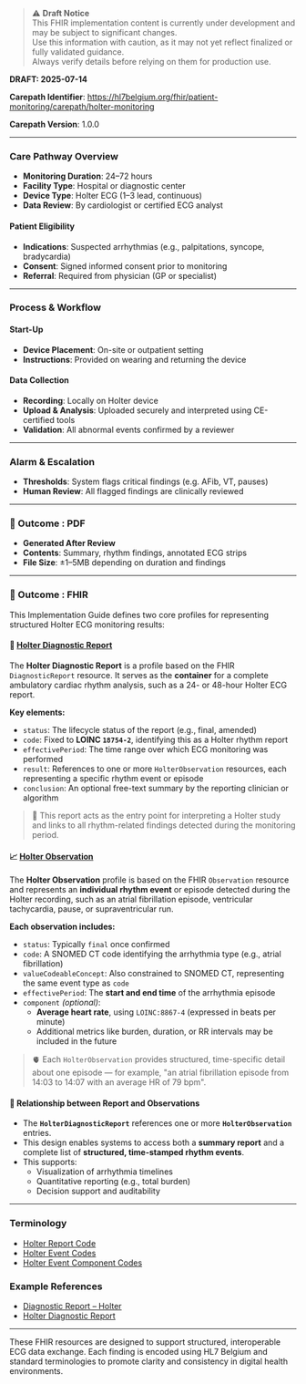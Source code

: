 > ⚠️ **Draft Notice**  
> This FHIR implementation content is currently under development and may be subject to significant changes.  
> Use this information with caution, as it may not yet reflect finalized or fully validated guidance.  
> Always verify details before relying on them for production use.

**DRAFT: 2025-07-14**

**Carepath Identifier**: https://hl7belgium.org/fhir/patient-monitoring/carepath/holter-monitoring

**Carepath Version**: 1.0.0

---

### Care Pathway Overview

- **Monitoring Duration**: 24–72 hours
- **Facility Type**: Hospital or diagnostic center
- **Device Type**: Holter ECG (1–3 lead, continuous)
- **Data Review**: By cardiologist or certified ECG analyst

#### Patient Eligibility

- **Indications**: Suspected arrhythmias (e.g., palpitations, syncope, bradycardia)
- **Consent**: Signed informed consent prior to monitoring
- **Referral**: Required from physician (GP or specialist)

---

### Process & Workflow

#### Start-Up

- **Device Placement**: On-site or outpatient setting
- **Instructions**: Provided on wearing and returning the device

#### Data Collection

- **Recording**: Locally on Holter device
- **Upload & Analysis**: Uploaded securely and interpreted using CE-certified tools
- **Validation**: All abnormal events confirmed by a reviewer

---

### Alarm & Escalation

- **Thresholds**: System flags critical findings (e.g. AFib, VT, pauses)
- **Human Review**: All flagged findings are clinically reviewed

---

### 📄 Outcome : PDF

- **Generated After Review**
- **Contents**: Summary, rhythm findings, annotated ECG strips
- **File Size**: ±1–5MB depending on duration and findings

---

### 🧬 Outcome : FHIR

This Implementation Guide defines two core profiles for representing structured Holter ECG monitoring results:

#### 📄 [Holter Diagnostic Report](./StructureDefinition-holter-diagnostic-report.html)

The **Holter Diagnostic Report** is a profile based on the FHIR `DiagnosticReport` resource. It serves as the **container** for a complete ambulatory cardiac rhythm analysis, such as a 24- or 48-hour Holter ECG report.

**Key elements:**

- `status`: The lifecycle status of the report (e.g., final, amended)
- `code`: Fixed to **LOINC `18754-2`**, identifying this as a Holter rhythm report
- `effectivePeriod`: The time range over which ECG monitoring was performed
- `result`: References to one or more `HolterObservation` resources, each representing a specific rhythm event or episode
- `conclusion`: An optional free-text summary by the reporting clinician or algorithm

> 📌 This report acts as the entry point for interpreting a Holter study and links to all rhythm-related findings detected during the monitoring period.

#### 📈 [Holter Observation](./StructureDefinition-holter-observation.html)

The **Holter Observation** profile is based on the FHIR `Observation` resource and represents an **individual rhythm event** or episode detected during the Holter recording, such as an atrial fibrillation episode, ventricular tachycardia, pause, or supraventricular run.

**Each observation includes:**

- `status`: Typically `final` once confirmed
- `code`: A SNOMED CT code identifying the arrhythmia type (e.g., atrial fibrillation)
- `valueCodeableConcept`: Also constrained to SNOMED CT, representing the same event type as `code`
- `effectivePeriod`: The **start and end time** of the arrhythmia episode
- `component` _(optional)_:
  - **Average heart rate**, using `LOINC:8867-4` (expressed in beats per minute)
  - Additional metrics like burden, duration, or RR intervals may be included in the future

> 🫀 Each `HolterObservation` provides structured, time-specific detail about one episode — for example, "an atrial fibrillation episode from 14:03 to 14:07 with an average HR of 79 bpm".

#### 🧩 Relationship between Report and Observations

- The **`HolterDiagnosticReport`** references one or more **`HolterObservation`** entries.
- This design enables systems to access both a **summary report** and a complete list of **structured, time-stamped rhythm events**.
- This supports:
  - Visualization of arrhythmia timelines
  - Quantitative reporting (e.g., total burden)
  - Decision support and auditability

---

### Terminology

- [Holter Report Code](./ValueSet-holter-report-code.html)
- [Holter Event Codes](./ValueSet-holter-event-codes.html)
- [Holter Event Component Codes](./ValueSet-holter-event-component-codes.html)

### Example References

- [Diagnostic Report – Holter](./Observation-HolterReport.html)
- [Holter Diagnostic Report](./DiagnosticReport-holter-report.html)

---

These FHIR resources are designed to support structured, interoperable ECG data exchange. Each finding is encoded using HL7 Belgium and standard terminologies to promote clarity and consistency in digital health environments.
